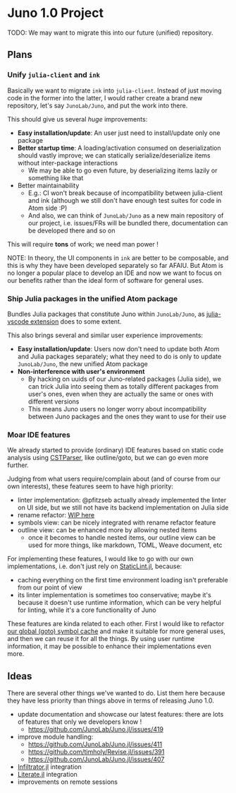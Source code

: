 # Juno 1.0 Project

TODO: We may want to migrate this into our future (unified) repository.

## Plans

### Unify `julia-client` and `ink`

Basically we want to migrate `ink` into `julia-client`.
Instead of just moving code in the former into the latter,
I would rather create a brand new repository, let's say `JunoLab/Juno`, and put the work into there.

This should give us several _huge_ improvements:
- **Easy installation/update**: An user just need to install/update only one package
- **Better startup time**: A loading/activation consumed on deserialization should vastly improve; we can statically serialize/deserialize items without inter-package interactions
  * We may be able to go even future, by deserializing items lazily or something like that
- Better maintainability
  * E.g.: CI won't break because of incompatibility between julia-client and ink (although we still don't have enough test suites for code in Atom side :P)
  * And also, we can think of `JunoLab/Juno` as a new main repository of our project, i.e. issues/FRs will be bundled there, documentation can be developed there and so on

This will require **tons** of work; we need man power !

NOTE:
In theory, the UI components in `ink` are better to be composable,
and this is why they have been developed separately so far AFAIU.
But Atom is no longer a popular place to develop an IDE and now
we want to focus on our benefits rather than the ideal form of software for general uses.

### Ship Julia packages in the unified Atom package

Bundles Julia packages that constitute Juno within `JunoLab/Juno`, as [julia-vscode extension](https://github.com/julia-vscode/julia-vscode) does to some extent.

This also brings several and similar user experience improvements:
- **Easy installation/update**: Users now don't need to update both Atom and Julia packages separately; what they need to do is only to update `JunoLab/Juno`, the new unified Atom package
- **Non-interference with user's environment**
  * By hacking on uuids of our Juno-related packages (Julia side), we can trick Julia into seeing them as totally different packages from user's ones, even when they are actually the same or ones with different versions
  * This means Juno users no longer worry about incompatibility between Juno packages and the ones they want to use for their use

### Moar IDE features

We already started to provide (ordinary) IDE features based on static code analysis using [CSTParser](https://github.com/julia-vscode/CSTParser.jl), like outline/goto, but we can go even more further.

Judging from what users require/complain about (and of course from our own interests), these features seem to have high priority:
- linter implementation: @pfitzseb actually already implemented the linter on UI side, but we still not have its backend implementation on Julia side
- rename refactor: [WIP here](https://github.com/JunoLab/Atom.jl/pull/203)
- symbols view: can be nicely integrated with rename refactor feature
- outline view: can be enhanced more by allowing nested items
  * once it becomes to handle nested items, our outline view can be used for more things, like markdown, TOML, Weave document, etc

For implementing these features, I would like to go with our own implementations, i.e. don't just rely on [StaticLint.jl](https://github.com/julia-vscode/StaticLint.jl), because:
- caching everything on the first time environment loading isn't preferable from our point of view
- its linter implementation is sometimes too conservative; maybe it's because it doesn't use runtime information, which can be very helpful for linting, while it's a core functionality of Juno

These features are kinda related to each other.
First I would like to refactor [our global (goto) symbol cache](https://github.com/JunoLab/Atom.jl/blob/e8abd9b8e19e7100471dd110a4d417817a53d4e2/src/goto.jl#L146-L164) and make it suitable for more general uses, and then we can reuse it for all the things.
By using user runtime information, it may be possible to enhance their implementations even more.

## Ideas

There are several other things we've wanted to do.
List them here because they have less priority than things above in terms of releasing Juno 1.0.

- update documentation and showcase our latest features: there are lots of features that only we developers know !
  * https://github.com/JunoLab/Juno.jl/issues/419
- improve module handling:
  * https://github.com/JunoLab/Juno.jl/issues/411
  * https://github.com/timholy/Revise.jl/issues/391
  * https://github.com/JunoLab/Juno.jl/issues/407
- [Infiltrator.jl](https://github.com/JuliaDebug/Infiltrator.jl) integration
- [Literate.jl](https://github.com/fredrikekre/Literate.jl) integration
- improvements on remote sessions
